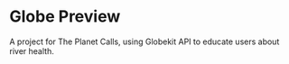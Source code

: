 # Globe Preview

A project for The Planet Calls, using Globekit API to educate users about river health.
